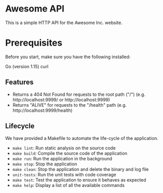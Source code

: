 # Awesome API

This is a simple HTTP API for the Awesome Inc. website.

# Prerequisites

Before you start, make sure you have the following installed:

Go (version 1.15)
curl

## Features

- Returns a 404 Not Found for requests to the root path ("/") (e.g. http://localhost:9999/ or http://localhost:9999)
- Returns "ALIVE" for requests to the "/health" path (e.g. http://localhost:9999/health)

## Lifecycle

We have provided a Makefile to automate the life-cycle of the application. 

- `make lint`: Run static analysis on the source code
- `make build`: Compile the source code of the application
- `make run`: Run the application in the background
- `make stop`: Stop the application
- `make clean`: Stop the application and delete the binary and log file
- `unit-tests`: Run the unit tests with code coverage
- `make test`: Test the application to ensure it behaves as expected
- `make help`: Display a list of all the available commands


